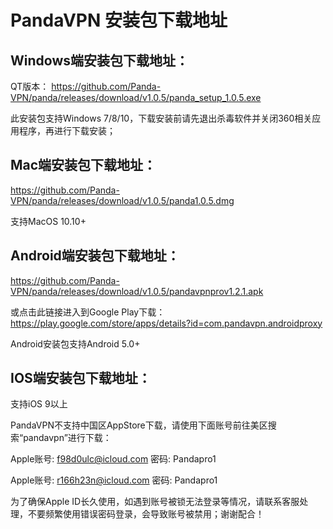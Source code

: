 # PandaVPN 安装包下载地址

## Windows端安装包下载地址：
 QT版本：
 https://github.com/Panda-VPN/panda/releases/download/v1.0.5/panda_setup_1.0.5.exe
 
 此安装包支持Windows 7/8/10，下载安装前请先退出杀毒软件并关闭360相关应用程序，再进行下载安装；

## Mac端安装包下载地址：
https://github.com/Panda-VPN/panda/releases/download/v1.0.5/panda1.0.5.dmg

支持MacOS 10.10+

## Android端安装包下载地址：
https://github.com/Panda-VPN/panda/releases/download/v1.0.5/pandavpnprov1.2.1.apk

或点击此链接进入到Google Play下载：https://play.google.com/store/apps/details?id=com.pandavpn.androidproxy

Android安装包支持Android 5.0+

## IOS端安装包下载地址：

支持iOS 9以上

PandaVPN不支持中国区AppStore下载，请使用下面账号前往美区搜索“pandavpn”进行下载：

Apple账号: f98d0ulc@icloud.com 密码: Pandapro1

Apple账号: r166h23n@icloud.com 密码: Pandapro1

为了确保Apple ID长久使用，如遇到账号被锁无法登录等情况，请联系客服处理，不要频繁使用错误密码登录，会导致账号被禁用；谢谢配合！
